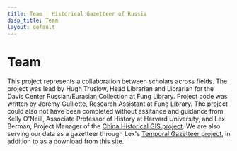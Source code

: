 ```yaml
---
title: Team | Historical Gazetteer of Russia
disp_title: Team
layout: default
---
```

Team
===============
This project represents a collaboration between scholars across fields. The project was lead by Hugh Truslow, Head Librarian and Librarian for the Davis Center Russian/Eurasian Collection at Fung Library. Project code was written by Jeremy Guillette, Research Assistant at Fung Library. The project could also not have been completed without assitance and guidance from Kelly O'Neill, Associate Professor of History at Harvard University, and Lex Berman, Project Manager of the [China Historical GIS project](http://fas.harvard.edu/~chgis/chgis_home.html). We are also serving our data as a gazetteer through Lex's [Temporal Gazetteer project](#), in addition to as a download from this site.
